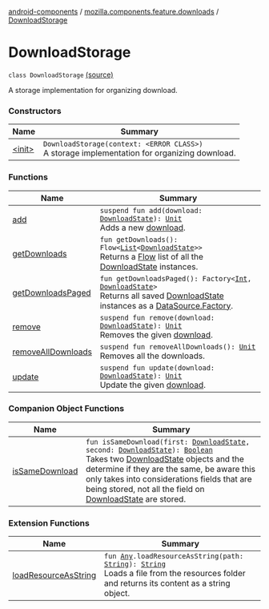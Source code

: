 [android-components](../../index.md) / [mozilla.components.feature.downloads](../index.md) / [DownloadStorage](./index.md)

# DownloadStorage

`class DownloadStorage` [(source)](https://github.com/mozilla-mobile/android-components/blob/master/components/feature/downloads/src/main/java/mozilla/components/feature/downloads/DownloadStorage.kt#L19)

A storage implementation for organizing download.

### Constructors

| Name | Summary |
|---|---|
| [&lt;init&gt;](-init-.md) | `DownloadStorage(context: <ERROR CLASS>)`<br>A storage implementation for organizing download. |

### Functions

| Name | Summary |
|---|---|
| [add](add.md) | `suspend fun add(download: `[`DownloadState`](../../mozilla.components.browser.state.state.content/-download-state/index.md)`): `[`Unit`](https://kotlinlang.org/api/latest/jvm/stdlib/kotlin/-unit/index.html)<br>Adds a new [download](add.md#mozilla.components.feature.downloads.DownloadStorage$add(mozilla.components.browser.state.state.content.DownloadState)/download). |
| [getDownloads](get-downloads.md) | `fun getDownloads(): Flow<`[`List`](https://kotlinlang.org/api/latest/jvm/stdlib/kotlin.collections/-list/index.html)`<`[`DownloadState`](../../mozilla.components.browser.state.state.content/-download-state/index.md)`>>`<br>Returns a [Flow](#) list of all the [DownloadState](../../mozilla.components.browser.state.state.content/-download-state/index.md) instances. |
| [getDownloadsPaged](get-downloads-paged.md) | `fun getDownloadsPaged(): Factory<`[`Int`](https://kotlinlang.org/api/latest/jvm/stdlib/kotlin/-int/index.html)`, `[`DownloadState`](../../mozilla.components.browser.state.state.content/-download-state/index.md)`>`<br>Returns all saved [DownloadState](../../mozilla.components.browser.state.state.content/-download-state/index.md) instances as a [DataSource.Factory](#). |
| [remove](remove.md) | `suspend fun remove(download: `[`DownloadState`](../../mozilla.components.browser.state.state.content/-download-state/index.md)`): `[`Unit`](https://kotlinlang.org/api/latest/jvm/stdlib/kotlin/-unit/index.html)<br>Removes the given [download](remove.md#mozilla.components.feature.downloads.DownloadStorage$remove(mozilla.components.browser.state.state.content.DownloadState)/download). |
| [removeAllDownloads](remove-all-downloads.md) | `suspend fun removeAllDownloads(): `[`Unit`](https://kotlinlang.org/api/latest/jvm/stdlib/kotlin/-unit/index.html)<br>Removes all the downloads. |
| [update](update.md) | `suspend fun update(download: `[`DownloadState`](../../mozilla.components.browser.state.state.content/-download-state/index.md)`): `[`Unit`](https://kotlinlang.org/api/latest/jvm/stdlib/kotlin/-unit/index.html)<br>Update the given [download](update.md#mozilla.components.feature.downloads.DownloadStorage$update(mozilla.components.browser.state.state.content.DownloadState)/download). |

### Companion Object Functions

| Name | Summary |
|---|---|
| [isSameDownload](is-same-download.md) | `fun isSameDownload(first: `[`DownloadState`](../../mozilla.components.browser.state.state.content/-download-state/index.md)`, second: `[`DownloadState`](../../mozilla.components.browser.state.state.content/-download-state/index.md)`): `[`Boolean`](https://kotlinlang.org/api/latest/jvm/stdlib/kotlin/-boolean/index.html)<br>Takes two [DownloadState](../../mozilla.components.browser.state.state.content/-download-state/index.md) objects and the determine if they are the same, be aware this only takes into considerations fields that are being stored, not all the field on [DownloadState](../../mozilla.components.browser.state.state.content/-download-state/index.md) are stored. |

### Extension Functions

| Name | Summary |
|---|---|
| [loadResourceAsString](../../mozilla.components.support.test.file/kotlin.-any/load-resource-as-string.md) | `fun `[`Any`](https://kotlinlang.org/api/latest/jvm/stdlib/kotlin/-any/index.html)`.loadResourceAsString(path: `[`String`](https://kotlinlang.org/api/latest/jvm/stdlib/kotlin/-string/index.html)`): `[`String`](https://kotlinlang.org/api/latest/jvm/stdlib/kotlin/-string/index.html)<br>Loads a file from the resources folder and returns its content as a string object. |
